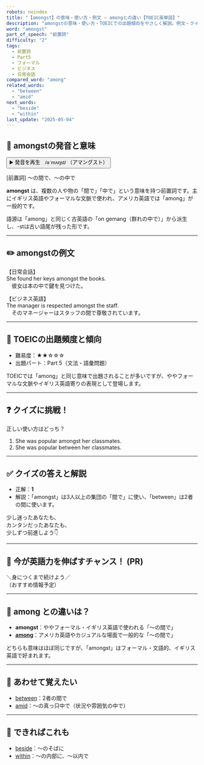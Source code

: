 ```yaml
---
robots: noindex
title: "【amongst】の意味・使い方・例文 ― amongとの違い【TOEIC英単語】"
description: "amongstの意味・使い方・TOEICでの出題傾向をやさしく解説。例文・クイズ付きでamongとの違いもわかりやすく学べます。"
word: "amongst"
part_of_speech: "前置詞"
difficulty: "2"
tags:
  - 前置詞
  - Part5
  - フォーマル
  - ビジネス
  - 日常会話
compared_word: "among"
related_words:
  - "between"
  - "amid"
next_words:
  - "beside"
  - "within"
last_update: "2025-05-04"
---
```


## 🔰 amongstの発音と意味

<button class="play-audio" onclick="playTTS('amongst')">
  <span class="play-audio-main">
    ▶️ 発音を再生　/əˈmʌŋst/
  </span>
  <span class="play-audio-sub">
    （アマングスト）
  </span>
</button>

[前置詞] ～の間で、～の中で

**amongst** は、複数の人や物の「間で」「中で」という意味を持つ前置詞です。主にイギリス英語やフォーマルな文脈で使われ、アメリカ英語では「among」が一般的です。

語源は「among」と同じく古英語の「on gemang（群れの中で）」から派生し、-stは古い語尾が残った形です。

---

## ✏️ amongstの例文

【日常会話】  
She found her keys amongst the books.  
　彼女は本の中で鍵を見つけた。

【ビジネス英語】  
The manager is respected amongst the staff.  
　そのマネージャーはスタッフの間で尊敬されています。

---

## 🎯 TOEICの出題頻度と傾向

- 難易度：★★☆☆☆
- 出題パート：Part 5（文法・語彙問題）

TOEICでは「among」と同じ意味で出題されることが多いですが、ややフォーマルな文脈やイギリス英語寄りの表現として登場します。

---

## ❓ クイズに挑戦！

正しい使い方はどっち？

1. She was popular amongst her classmates.  
2. She was popular between her classmates.

---

## ✅ クイズの答えと解説

- 正解：**1**
- 解説：「amongst」は3人以上の集団の「間で」に使い、「between」は2者の間に使います。

少し迷ったあなたも、  
カンタンだったあなたも、  
少しずつ前進しよう👇️

---

## 🚀 今が英語力を伸ばすチャンス！ (PR)

<div class="info-center">
＼身につくまで続けよう／<br>  
（おすすめ情報予定）
</div>

---

## 🤔  among との違いは？

- **amongst**：ややフォーマル・イギリス英語で使われる「～の間で」
- **[among](/word/among)**：アメリカ英語やカジュアルな場面で一般的な「～の間で」

どちらも意味はほぼ同じですが、「amongst」はフォーマル・文語的、イギリス英語で好まれます。

---

## 🧩 あわせて覚えたい

- [between](/word/between)：2者の間で
- [amid](/word/amid)：～の真っ只中で（状況や雰囲気の中で）

---

## 📖 できればこれも

- [beside](/word/beside)：～のそばに
- [within](/word/within)：～の内部に、～以内で

<!-- cvid: aid05_bid24 -->
